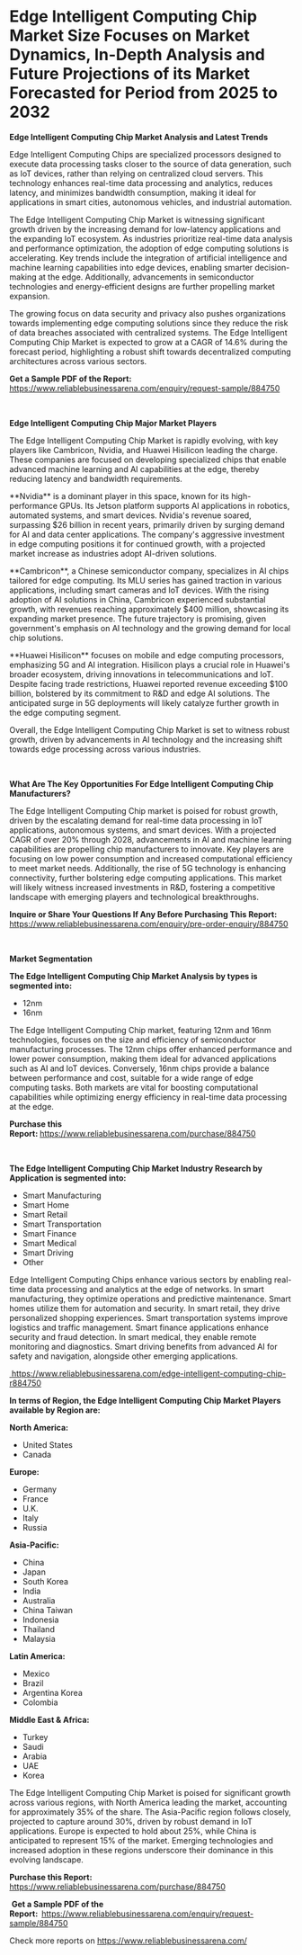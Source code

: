 <p><h1>Edge Intelligent Computing Chip Market Size Focuses on Market Dynamics, In-Depth Analysis and Future Projections of its Market Forecasted for Period from 2025 to 2032</h1></p><p><strong>Edge Intelligent Computing Chip Market Analysis and Latest Trends</strong></p>
<p><p>Edge Intelligent Computing Chips are specialized processors designed to execute data processing tasks closer to the source of data generation, such as IoT devices, rather than relying on centralized cloud servers. This technology enhances real-time data processing and analytics, reduces latency, and minimizes bandwidth consumption, making it ideal for applications in smart cities, autonomous vehicles, and industrial automation.</p><p>The Edge Intelligent Computing Chip Market is witnessing significant growth driven by the increasing demand for low-latency applications and the expanding IoT ecosystem. As industries prioritize real-time data analysis and performance optimization, the adoption of edge computing solutions is accelerating. Key trends include the integration of artificial intelligence and machine learning capabilities into edge devices, enabling smarter decision-making at the edge. Additionally, advancements in semiconductor technologies and energy-efficient designs are further propelling market expansion. </p><p>The growing focus on data security and privacy also pushes organizations towards implementing edge computing solutions since they reduce the risk of data breaches associated with centralized systems. The Edge Intelligent Computing Chip Market is expected to grow at a CAGR of 14.6% during the forecast period, highlighting a robust shift towards decentralized computing architectures across various sectors.</p></p>
<p><strong>Get a Sample PDF of the Report:&nbsp;</strong> <a href="https://www.reliablebusinessarena.com/enquiry/request-sample/884750?utm_campaign=2042&utm_medium=2&utm_source=Github&utm_content=ia&utm_term=06042025&utm_id=edge-intelligent-computing-chip">https://www.reliablebusinessarena.com/enquiry/request-sample/884750</a></p>
<p>&nbsp;</p>
<p><strong>Edge Intelligent Computing Chip Major Market Players</strong></p>
<p><p>The Edge Intelligent Computing Chip Market is rapidly evolving, with key players like Cambricon, Nvidia, and Huawei Hisilicon leading the charge. These companies are focused on developing specialized chips that enable advanced machine learning and AI capabilities at the edge, thereby reducing latency and bandwidth requirements.</p><p>**Nvidia** is a dominant player in this space, known for its high-performance GPUs. Its Jetson platform supports AI applications in robotics, automated systems, and smart devices. Nvidia's revenue soared, surpassing $26 billion in recent years, primarily driven by surging demand for AI and data center applications. The company's aggressive investment in edge computing positions it for continued growth, with a projected market increase as industries adopt AI-driven solutions.</p><p>**Cambricon**, a Chinese semiconductor company, specializes in AI chips tailored for edge computing. Its MLU series has gained traction in various applications, including smart cameras and IoT devices. With the rising adoption of AI solutions in China, Cambricon experienced substantial growth, with revenues reaching approximately $400 million, showcasing its expanding market presence. The future trajectory is promising, given government's emphasis on AI technology and the growing demand for local chip solutions.</p><p>**Huawei Hisilicon** focuses on mobile and edge computing processors, emphasizing 5G and AI integration. Hisilicon plays a crucial role in Huawei's broader ecosystem, driving innovations in telecommunications and IoT. Despite facing trade restrictions, Huawei reported revenue exceeding $100 billion, bolstered by its commitment to R&D and edge AI solutions. The anticipated surge in 5G deployments will likely catalyze further growth in the edge computing segment.</p><p>Overall, the Edge Intelligent Computing Chip Market is set to witness robust growth, driven by advancements in AI technology and the increasing shift towards edge processing across various industries.</p></p>
<p>&nbsp;</p>
<p><strong>What Are The Key Opportunities For Edge Intelligent Computing Chip Manufacturers?</strong></p>
<p><p>The Edge Intelligent Computing Chip market is poised for robust growth, driven by the escalating demand for real-time data processing in IoT applications, autonomous systems, and smart devices. With a projected CAGR of over 20% through 2028, advancements in AI and machine learning capabilities are propelling chip manufacturers to innovate. Key players are focusing on low power consumption and increased computational efficiency to meet market needs. Additionally, the rise of 5G technology is enhancing connectivity, further bolstering edge computing applications. This market will likely witness increased investments in R&D, fostering a competitive landscape with emerging players and technological breakthroughs.</p></p>
<p><strong>Inquire or Share Your Questions If Any Before Purchasing This Report:</strong> <a href="https://www.reliablebusinessarena.com/enquiry/pre-order-enquiry/884750?utm_campaign=2042&utm_medium=2&utm_source=Github&utm_content=ia&utm_term=06042025&utm_id=edge-intelligent-computing-chip">https://www.reliablebusinessarena.com/enquiry/pre-order-enquiry/884750</a></p>
<p>&nbsp;</p>
<p><strong>Market Segmentation</strong></p>
<p><strong>The Edge Intelligent Computing Chip Market Analysis by types is segmented into:</strong></p>
<p><ul><li>12nm</li><li>16nm</li></ul></p>
<p><p>The Edge Intelligent Computing Chip market, featuring 12nm and 16nm technologies, focuses on the size and efficiency of semiconductor manufacturing processes. The 12nm chips offer enhanced performance and lower power consumption, making them ideal for advanced applications such as AI and IoT devices. Conversely, 16nm chips provide a balance between performance and cost, suitable for a wide range of edge computing tasks. Both markets are vital for boosting computational capabilities while optimizing energy efficiency in real-time data processing at the edge.</p></p>
<p><strong>Purchase this Report:&nbsp;</strong><a href="https://www.reliablebusinessarena.com/purchase/884750?utm_campaign=2042&utm_medium=2&utm_source=Github&utm_content=ia&utm_term=06042025&utm_id=edge-intelligent-computing-chip">https://www.reliablebusinessarena.com/purchase/884750</a></p>
<p>&nbsp;</p>
<p><strong>The Edge Intelligent Computing Chip Market Industry Research by Application is segmented into:</strong></p>
<p><ul><li>Smart Manufacturing</li><li>Smart Home</li><li>Smart Retail</li><li>Smart Transportation</li><li>Smart Finance</li><li>Smart Medical</li><li>Smart Driving</li><li>Other</li></ul></p>
<p><p>Edge Intelligent Computing Chips enhance various sectors by enabling real-time data processing and analytics at the edge of networks. In smart manufacturing, they optimize operations and predictive maintenance. Smart homes utilize them for automation and security. In smart retail, they drive personalized shopping experiences. Smart transportation systems improve logistics and traffic management. Smart finance applications enhance security and fraud detection. In smart medical, they enable remote monitoring and diagnostics. Smart driving benefits from advanced AI for safety and navigation, alongside other emerging applications.</p></p>
<p><a href="https://www.reliablebusinessarena.com/edge-intelligent-computing-chip-r884750?utm_campaign=2042&utm_medium=2&utm_source=Github&utm_content=ia&utm_term=06042025&utm_id=edge-intelligent-computing-chip">&nbsp;https://www.reliablebusinessarena.com/edge-intelligent-computing-chip-r884750</a></p>
<p><strong>In terms of Region, the Edge Intelligent Computing Chip Market Players available by Region are:</strong></p>
<p>
    <p> <strong> North America: </strong>
        <ul>
            <li>United States</li>
            <li>Canada</li>
        </ul>
        </p> 
    <p> <strong> Europe: </strong>
        <ul>
            <li>Germany</li>
            <li>France</li>
            <li>U.K.</li>
            <li>Italy</li>
            <li>Russia</li>
        </ul>
        </p> 
    <p> <strong> Asia-Pacific: </strong>
        <ul>
            <li>China</li>
            <li>Japan</li>
            <li>South Korea</li>
            <li>India</li>
            <li>Australia</li>
            <li>China Taiwan</li>
            <li>Indonesia</li>
            <li>Thailand</li>
            <li>Malaysia</li>
        </ul>
        </p> 
    <p> <strong> Latin America: </strong>
        <ul>
            <li>Mexico</li>
            <li>Brazil</li>
            <li>Argentina Korea</li>
            <li>Colombia</li>
        </ul>
        </p> 
    <p> <strong> Middle East & Africa: </strong>
        <ul>
            <li>Turkey</li>
            <li>Saudi</li>
            <li>Arabia</li>
            <li>UAE</li>
            <li>Korea</li>
        </ul>
    </p>
    </p>
<p><p>The Edge Intelligent Computing Chip Market is poised for significant growth across various regions, with North America leading the market, accounting for approximately 35% of the share. The Asia-Pacific region follows closely, projected to capture around 30%, driven by robust demand in IoT applications. Europe is expected to hold about 25%, while China is anticipated to represent 15% of the market. Emerging technologies and increased adoption in these regions underscore their dominance in this evolving landscape.</p></p>
<p><strong>Purchase this Report: </strong><a href="https://www.reliablebusinessarena.com/purchase/884750?utm_campaign=2042&utm_medium=2&utm_source=Github&utm_content=ia&utm_term=06042025&utm_id=edge-intelligent-computing-chip">https://www.reliablebusinessarena.com/purchase/884750</a></p>
<p>&nbsp;<strong>Get a Sample PDF of the Report:&nbsp;&nbsp;</strong><a href="https://www.reliablebusinessarena.com/enquiry/request-sample/884750?utm_campaign=2042&utm_medium=2&utm_source=Github&utm_content=ia&utm_term=06042025&utm_id=edge-intelligent-computing-chip">https://www.reliablebusinessarena.com/enquiry/request-sample/884750</a></p>
<p><strong></strong></p>
<p>Check more reports on <a href="https://www.reliablebusinessarena.com/?utm_campaign=2042&utm_medium=2&utm_source=Github&utm_content=ia&utm_term=06042025&utm_id=edge-intelligent-computing-chip">https://www.reliablebusinessarena.com/</a></p>